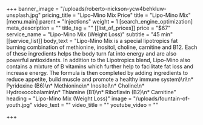 +++
banner_image = "/uploads/roberto-nickson-ycw4behkluw-unsplash.jpg"
pricing_title = "Lipo-Mino Mix Price"
title = "Lipo-Mino Mix"
[menu.main]
parent = "Injections"
weight = 1
[search_engine_optimization]
meta_description = ""
title_tag = ""
[[list_of_prices]]
price = "$67"
service_name = "Lipo-Mino Mix (Weight Loss)"
subtitle = "45 min"
[[service_list]]
body_text = "Lipo-Mino Mix is a special lipotropics fat burning combination of methionine, inositol, choline, carnitine and B12. Each of these ingredients helps the body turn fat into energy and are also powerful antioxidants. In addition to the Lipotropics blend, Lipo-Mino also contains a mixture of B vitamins which further help to facilitate fat loss and increase energy. The formula is then completed by adding ingredients to reduce appetite, build muscle and promote a healthy immune system)\n\n* Pyridoxine (B6)\n* Methionine\n* Inositol\n* Choline\n* Hydroxocobalamin\n* Thiamine (B1)\n* Riboflavin (B2)\n* Carnitine"
heading = "Lipo-Mino Mix (Weight Loss)"
image = "/uploads/fountain-of-youth.jpg"
video_text = ""
video_title = ""
youtube_video = ""

+++
